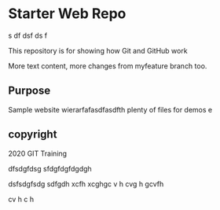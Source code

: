 # Starter Web Repo

s
df
dsf
ds
f

This repository is for showing how Git and GitHub work

More text content, more changes from myfeature branch too. 

## Purpose

Sample website wierarfafasdfasdfth plenty of files for demos
e
## copyright
2020 GIT Training

dfsdgfdsg
sfdgfdgfdgdgh

dsfsdgfsdg sdfgdh
xcfh xcghgc v
h cvg
 h
gcvfh 

cv h
c
h
 

